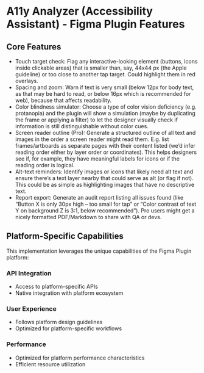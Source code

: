 # A11y Analyzer (Accessibility Assistant) - Figma Plugin Features

## Core Features
- Touch target check: Flag any interactive-looking element (buttons, icons inside clickable areas) that is smaller than, say, 44x44 px (the Apple guideline) or too close to another tap target. Could highlight them in red overlays.
- Spacing and zoom: Warn if text is very small (below 12px for body text, as that may be hard to read, or below 16px which is recommended for web), because that affects readability.
- Color blindness simulator: Choose a type of color vision deficiency (e.g. protanopia) and the plugin will show a simulation (maybe by duplicating the frame or applying a filter) to let the designer visually check if information is still distinguishable without color cues.
- Screen reader outline (Pro): Generate a structured outline of all text and images in the order a screen reader might read them. E.g. list frames/artboards as separate pages with their content listed (we’d infer reading order either by layer order or coordinates). This helps designers see if, for example, they have meaningful labels for icons or if the reading order is logical.
- Alt-text reminders: Identify images or icons that likely need alt text and ensure there’s a text layer nearby that could serve as alt (or flag if not). This could be as simple as highlighting images that have no descriptive text.
- Report export: Generate an audit report listing all issues found (like “Button X is only 30px high – too small for tap” or “Color contrast of text Y on background Z is 3:1, below recommended”). Pro users might get a nicely formatted PDF/Markdown to share with QA or devs.

## Platform-Specific Capabilities
This implementation leverages the unique capabilities of the Figma Plugin platform:

### API Integration
- Access to platform-specific APIs
- Native integration with platform ecosystem

### User Experience
- Follows platform design guidelines
- Optimized for platform-specific workflows

### Performance
- Optimized for platform performance characteristics
- Efficient resource utilization
